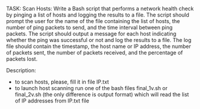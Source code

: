 TASK: 
Scan Hosts: Write a Bash script that performs a network health check by pinging a list of hosts and logging the results to a file. The script should prompt the user for the name
of the file containing the list of hosts, the number of ping packets to send, and the time interval between ping packets. The script should output a message for each host indicating whether the ping was successful or not and log the results to a file. The log file should contain the timestamp, the host name or IP address, the number of packets sent, the number of packets received, and the percentage of packets lost.

Description:
- to scan hosts, please, fill it in file IP.txt
- to launch host scanning run one of the bash files final_1v.sh or final_2v.sh (the only difference is output format) which will read the list of IP addresses from IP.txt file
